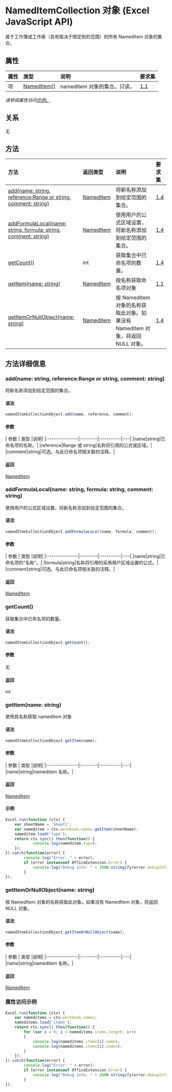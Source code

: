 # <a name="nameditemcollection-object-javascript-api-for-excel"></a>NamedItemCollection 对象 (Excel JavaScript API)

属于工作簿或工作表（具有取决于限定到的范围）的所有 NamedItem 对象的集合。

## <a name="properties"></a>属性

| 属性       | 类型    |说明| 要求集|
|:---------------|:--------|:----------|:----|
|项|[NamedItem[]](nameditem.md)|namedItem 对象的集合。只读。|[1.1](../requirement-sets/excel-api-requirement-sets.md)|

_请参阅属性访问[示例。](#property-access-examples)_

## <a name="relationships"></a>关系
无


## <a name="methods"></a>方法

| 方法           | 返回类型    |说明| 要求集|
|:---------------|:--------|:----------|:----|
|[add(name: string, reference:Range or string, comment: string)](#addname-string-reference-range-or-string-comment-string)|[NamedItem](nameditem.md)|将新名称添加到给定范围的集合。|[1.4](../requirement-sets/excel-api-requirement-sets.md)|
|[addFormulaLocal(name: string, formula: string, comment: string)](#addformulalocalname-string-formula-string-comment-string)|[NamedItem](nameditem.md)|使用用户的公式区域设置，将新名称添加到给定范围的集合。|[1.4](../requirement-sets/excel-api-requirement-sets.md)|
|[getCount()](#getcount)|int|获取集合中已命名项的数量。|[1.4](../requirement-sets/excel-api-requirement-sets.md)|
|[getItem(name: string)](#getitemname-string)|[NamedItem](nameditem.md)|按名称获取命名项对象|[1.1](../requirement-sets/excel-api-requirement-sets.md)|
|[getItemOrNullObject(name: string)](#getitemornullobjectname-string)|[NamedItem](nameditem.md)|按 NamedItem 对象的名称获取此对象。如果没有 NamedItem 对象，将返回 NULL 对象。|[1.4](../requirement-sets/excel-api-requirement-sets.md)|

## <a name="method-details"></a>方法详细信息


### <a name="addname-string-reference-range-or-string-comment-string"></a>add(name: string, reference:Range or string, comment: string)
将新名称添加到给定范围的集合。

#### <a name="syntax"></a>语法
```js
namedItemCollectionObject.add(name, reference, comment);
```

#### <a name="parameters"></a>参数
| 参数       | 类型    |说明|
|:---------------|:--------|:----------|:---|
|name|string|已命名项的名称。|
|reference|Range 或 string|名称将引用的公式或区域。|
|comment|string|可选。与此已命名项相关联的注释。|

#### <a name="returns"></a>返回
[NamedItem](nameditem.md)

### <a name="addformulalocalname-string-formula-string-comment-string"></a>addFormulaLocal(name: string, formula: string, comment: string)
使用用户的公式区域设置，将新名称添加到给定范围的集合。

#### <a name="syntax"></a>语法
```js
namedItemCollectionObject.addFormulaLocal(name, formula, comment);
```

#### <a name="parameters"></a>参数
| 参数       | 类型    |说明|
|:---------------|:--------|:----------|:---|
|name|string|已命名项的“名称”。|
|formula|string|名称将引用的采用用户区域设置的公式。|
|comment|string|可选。与此已命名项相关联的注释。|

#### <a name="returns"></a>返回
[NamedItem](nameditem.md)

### <a name="getcount"></a>getCount()
获取集合中已命名项的数量。

#### <a name="syntax"></a>语法
```js
namedItemCollectionObject.getCount();
```

#### <a name="parameters"></a>参数
无

#### <a name="returns"></a>返回
int

### <a name="getitemname-string"></a>getItem(name: string)
使用其名称获取 nameditem 对象

#### <a name="syntax"></a>语法
```js
namedItemCollectionObject.getItem(name);
```

#### <a name="parameters"></a>参数
| 参数       | 类型    |说明|
|:---------------|:--------|:----------|:---|
|name|string|nameditem 名称。|

#### <a name="returns"></a>返回
[NamedItem](nameditem.md)

#### <a name="examples"></a>示例

```js
Excel.run(function (ctx) { 
    var sheetName = 'Sheet1';
    var nameditem = ctx.workbook.names.getItem(sheetName);
    nameditem.load('type');
    return ctx.sync().then(function() {
            console.log(nameditem.type);
    });
}).catch(function(error) {
        console.log("Error: " + error);
        if (error instanceof OfficeExtension.Error) {
            console.log("Debug info: " + JSON.stringify(error.debugInfo));
        }
});
```
### <a name="getitemornullobjectname-string"></a>getItemOrNullObject(name: string)
按 NamedItem 对象的名称获取此对象。如果没有 NamedItem 对象，将返回 NULL 对象。

#### <a name="syntax"></a>语法
```js
namedItemCollectionObject.getItemOrNullObject(name);
```

#### <a name="parameters"></a>参数
| 参数       | 类型    |说明|
|:---------------|:--------|:----------|:---|
|name|string|nameditem 名称。|

#### <a name="returns"></a>返回
[NamedItem](nameditem.md)
### <a name="property-access-examples"></a>属性访问示例

```js
Excel.run(function (ctx) { 
    var nameditems = ctx.workbook.names;
    nameditems.load('items');
    return ctx.sync().then(function() {
        for (var i = 0; i < nameditems.items.length; i++)
        {
            console.log(nameditems.items[i].name);
            console.log(nameditems.items[i].index);
        }
    });
}).catch(function(error) {
        console.log("Error: " + error);
        if (error instanceof OfficeExtension.Error) {
            console.log("Debug info: " + JSON.stringify(error.debugInfo));
        }
});
```


